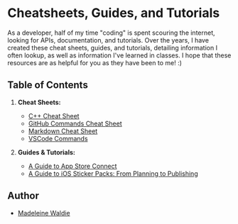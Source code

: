 # Cheatsheets, Guides, and Tutorials

As a developer, half of my time "coding" is spent scouring the internet, looking for APIs, documentation, and tutorials. Over the years, I have created these cheat sheets, guides, and tutorials, detailing information I often lookup, as well as information I've learned in classes. I hope that these resources are as helpful for you as they have been to me! :)

## Table of Contents

1. **Cheat Sheets:**
    * [C++ Cheat Sheet](C++Cheatsheet.md)
    * [GitHub Commands Cheat Sheet](GithubCommands.md)
    * [Markdown Cheat Sheet](MarkdownCheatsheet.md)
    * [VSCode Commands](VSCodeCommands.md)

2. **Guides & Tutorials:**
    * [A Guide to App Store Connect](AGuideToAppStoreConnect.md)
    * [A Guide to iOS Sticker Packs: From Planning to Publishing](iOSStickerPackGuide.md)

## Author

* [Madeleine Waldie](https://github.com/maddiewaldie)
